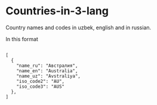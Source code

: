 # Countries-in-3-lang
Country names and codes in uzbek, english and in russian. 
<p> In this format</p>
<code> 
[
  {
    "name_ru": "Австралия",
    "name_en": "Australia",
    "name_uz": "Avstraliya",
    "iso_code2": "AU",
    "iso_code3": "AUS"
  },
]
</code>
